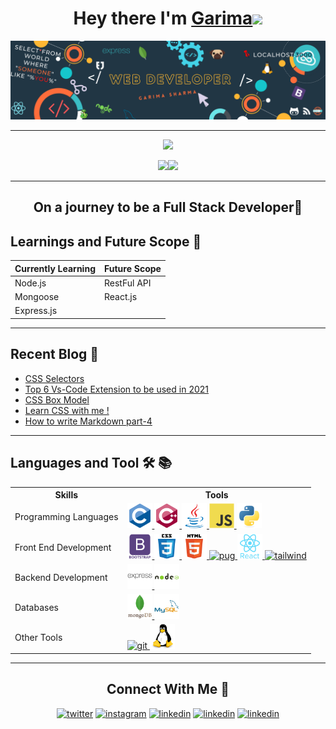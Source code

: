 <h1 align="center">Hey there I'm <a href="https://garima-sharma814.github.io/My-website/">Garima<img src="https://media.giphy.com/media/hvRJCLFzcasrR4ia7z/giphy.gif" width="25px"></a></h1>
<img src="banner/banner.png" alt="banner">

<hr>

<p align="center"><img src="https://gpvc.arturio.dev/Garima-sharma814"></p>

<div align="center">
 <img src="https://github-readme-stats.vercel.app/api?username=Garima-sharma814&show_icons=true&count_private=true&theme=tokyonight&bg_color=ffffff00&hide_border=true"><img src="https://github-readme-stats.vercel.app/api/top-langs/?username=Garima-sharma814&layout=compact&theme=tokyonight&bg_color=ffffff00&hide_border=true"> </div>
  
<hr>

<h2 align="center"> On a journey to be a Full Stack Developer🚀 </h2>

## Learnings and Future Scope 👀

| Currently Learning | Future Scope |
| ------------------ | ------------ |
| Node.js            | RestFul API  |
| Mongoose           | React.js     |
| Express.js         |

<hr>

<h2> Recent Blog 📄 </h2>

<!-- BLOG-POST-LIST:START -->
- [CSS Selectors](https://dev.to/garimasharma/css-selectors-3co4)
- [Top 6 Vs-Code Extension to be used in 2021](https://dev.to/garimasharma/top-6-vs-code-extension-to-be-used-in-2021-c08)
- [CSS Box Model](https://dev.to/garimasharma/css-box-model-24fk)
- [Learn CSS with me  !](https://dev.to/garimasharma/learn-css-with-me-4296)
- [How to write Markdown part-4](https://dev.to/garimasharma/how-to-write-markdown-part-4-1f94)
<!-- BLOG-POST-LIST:END -->

<hr>

<h2> Languages and Tool 🛠 📚 </h2>

<table>
<tr> 
<th> Skills </th>
<th> Tools </th>
</tr>
<tr> 
<td> Programming Languages </td>
<td><a href="https://www.cprogramming.com/" target="_blank"> <img src="https://raw.githubusercontent.com/devicons/devicon/master/icons/c/c-original.svg" alt="c" width="40" height="40"/> </a> <a href="https://www.w3schools.com/cpp/" target="_blank"> <img src="https://raw.githubusercontent.com/devicons/devicon/master/icons/cplusplus/cplusplus-original.svg" alt="cplusplus" width="40" height="40"/> </a> <a href="https://www.java.com" target="_blank"> <img src="https://raw.githubusercontent.com/devicons/devicon/master/icons/java/java-original.svg" alt="java" width="40" height="40"/> </a> <a href="https://developer.mozilla.org/en-US/docs/Web/JavaScript" target="_blank"> <img src="https://raw.githubusercontent.com/devicons/devicon/master/icons/javascript/javascript-original.svg" alt="javascript" width="40" height="40"/> </a> <a href="https://www.python.org" target="_blank"> <img src="https://raw.githubusercontent.com/devicons/devicon/master/icons/python/python-original.svg" alt="python" width="40" height="40"/> </a></td>
</tr>
<tr> 
<td> Front End Development </td>
<td> <a href="https://getbootstrap.com" target="_blank"> <img src="https://raw.githubusercontent.com/devicons/devicon/master/icons/bootstrap/bootstrap-plain-wordmark.svg" alt="bootstrap" width="40" height="40"/> </a> <a href="https://www.w3schools.com/css/" target="_blank"> <img src="https://raw.githubusercontent.com/devicons/devicon/master/icons/css3/css3-original-wordmark.svg" alt="css3" width="40" height="40"/> </a> <a href="https://www.w3.org/html/" target="_blank"> <img src="https://raw.githubusercontent.com/devicons/devicon/master/icons/html5/html5-original-wordmark.svg" alt="html5" width="40" height="40"/> </a> <a href="https://pugjs.org" target="_blank"> <img src="https://cdn.worldvectorlogo.com/logos/pug.svg" alt="pug" width="40" height="40"/> </a>  </a> <a href="https://reactjs.org/" target="_blank"> <img src="https://raw.githubusercontent.com/devicons/devicon/master/icons/react/react-original-wordmark.svg" alt="react" width="40" height="40"/> </a> <a href="https://tailwindcss.com/" target="_blank"> <img src="https://www.vectorlogo.zone/logos/tailwindcss/tailwindcss-icon.svg" alt="tailwind" width="40" height="40"/> </a> </td></tr>
<tr> 
<td> Backend Development </td>
<td>  <a href="https://expressjs.com" target="_blank"> <img src="https://raw.githubusercontent.com/devicons/devicon/master/icons/express/express-original-wordmark.svg" alt="express" width="40" height="40"/> </a> <a href="https://nodejs.org" target="_blank"> <img src="https://raw.githubusercontent.com/devicons/devicon/master/icons/nodejs/nodejs-original-wordmark.svg" alt="nodejs" width="40" height="40"/> </a> </td>
</tr>
<tr> 
<td> Databases </td>
<td>  <a href="https://www.mongodb.com/" target="_blank"> <img src="https://raw.githubusercontent.com/devicons/devicon/master/icons/mongodb/mongodb-original-wordmark.svg" alt="mongodb" width="40" height="40"/> </a> <a href="https://www.mysql.com/" target="_blank"> <img src="https://raw.githubusercontent.com/devicons/devicon/master/icons/mysql/mysql-original-wordmark.svg" alt="mysql" width="40" height="40"/> </a> </td>
</tr>
<tr> 
<td> Other Tools </td>
<td> <a href="https://git-scm.com/" target="_blank"> <img src="https://www.vectorlogo.zone/logos/git-scm/git-scm-icon.svg" alt="git" width="40" height="40"/> </a> <a href="https://www.linux.org/" target="_blank"> <img src="https://raw.githubusercontent.com/devicons/devicon/master/icons/linux/linux-original.svg" alt="linux" width="40" height="40"/> </a>
</td>
</tr>
</table>
<hr>

<div align="center">
<h2> Connect With Me 🧐 </h2>

<a href="https://twitter.com/garimavatss"><img src='https://www.vectorlogo.zone/logos/twitter/twitter-official.svg' alt='twitter' height='25'></a>
<a href="https://www.instagram.com/garima.vatss/?r=nametag "><img src='https://www.vectorlogo.zone/logos/instagram/instagram-icon.svg' alt='instagram' height='25'></a>
<a href="https://www.linkedin.com/in/garima-sharma-6621701b3"><img src='https://www.vectorlogo.zone/logos/linkedin/linkedin-icon.svg' alt='linkedin' height='25'></a>
<a href="https://www.facebook.com/garima.vats.143/"><img src='https://www.vectorlogo.zone/logos/facebook/facebook-icon.svg' alt='linkedin' height='25'></a>
<a href="http://garimasharma.netlify.app/"><img src='https://www.vectorlogo.zone/logos/rss/rss-icon.svg' alt='linkedin' height='25'></a>

</div>
